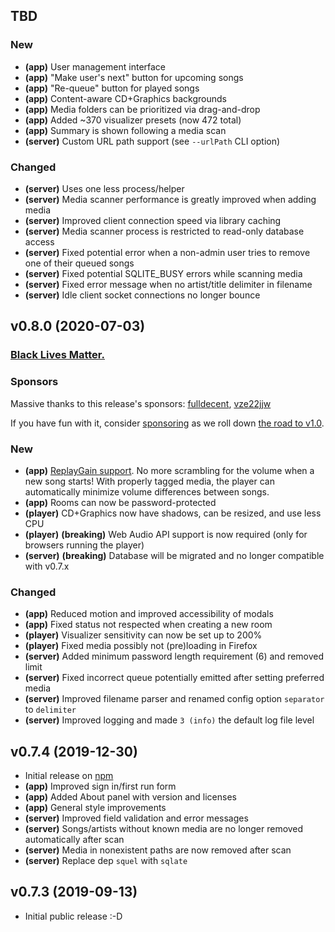 ## TBD

### New
- **(app)** User management interface
- **(app)** "Make user's next" button for upcoming songs
- **(app)** "Re-queue" button for played songs
- **(app)** Content-aware CD+Graphics backgrounds
- **(app)** Media folders can be prioritized via drag-and-drop
- **(app)** Added ~370 visualizer presets (now 472 total)
- **(app)** Summary is shown following a media scan
- **(server)** Custom URL path support (see `--urlPath` CLI option)

### Changed

- **(server)** Uses one less process/helper
- **(server)** Media scanner performance is greatly improved when adding media
- **(server)** Improved client connection speed via library caching
- **(server)** Media scanner process is restricted to read-only database access
- **(server)** Fixed potential error when a non-admin user tries to remove one of their queued songs
- **(server)** Fixed potential SQLITE_BUSY errors while scanning media
- **(server)** Fixed error message when no artist/title delimiter in filename
- **(server)** Idle client socket connections no longer bounce

## v0.8.0 (2020-07-03)

### [Black Lives Matter.](https://blacklivesmatter.com)

### Sponsors

Massive thanks to this release's sponsors: [fulldecent](https://github.com/fulldecent), [vze22jjw](https://github.com/vze22jjw)

If you have fun with it, consider [sponsoring](https://github.com/sponsors/bhj) as we roll down [the road to v1.0](https://github.com/bhj/karaoke-forever/issues/13).

### New

- **(app)** [ReplayGain support](http://www.karaoke-forever.com/docs/#preferences-admin-only). No more scrambling for the volume when a new song starts! With properly tagged media, the player can automatically minimize volume differences between songs.
- **(app)** Rooms can now be password-protected
- **(player)** CD+Graphics now have shadows, can be resized, and use less CPU
- **(player)** **(breaking)** Web Audio API support is now required (only for browsers running the player)
- **(server)** **(breaking)** Database will be migrated and no longer compatible with v0.7.x

### Changed

- **(app)** Reduced motion and improved accessibility of modals
- **(app)** Fixed status not respected when creating a new room
- **(player)** Visualizer sensitivity can now be set up to 200%
- **(player)** Fixed media possibly not (pre)loading in Firefox
- **(server)** Added minimum password length requirement (6) and removed limit
- **(server)** Fixed incorrect queue potentially emitted after setting preferred media
- **(server)** Improved filename parser and renamed config option `separator` to `delimiter`
- **(server)** Improved logging and made `3 (info)` the default log file level

## v0.7.4 (2019-12-30)

- Initial release on [npm](https://www.npmjs.com/package/karaoke-forever)
- **(app)** Improved sign in/first run form
- **(app)** Added About panel with version and licenses
- **(app)** General style improvements
- **(server)** Improved field validation and error messages
- **(server)** Songs/artists without known media are no longer removed automatically after scan
- **(server)** Media in nonexistent paths are now removed after scan
- **(server)** Replace dep `squel` with `sqlate`

## v0.7.3 (2019-09-13)

- Initial public release :-D
